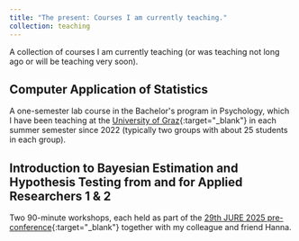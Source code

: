 ```yaml
---
title: "The present: Courses I am currently teaching."
collection: teaching
---
```


A collection of courses I am currently teaching (or was teaching not long ago or will be teaching very soon).

Computer Application of Statistics
------
A one-semester lab course in the Bachelor's program in Psychology, which I have been teaching at the [University of Graz](https://www.uni-graz.at/en/){:target="_blank"} in each summer semester since 2022 (typically two groups with about 25 students in each group).

Introduction to Bayesian Estimation and Hypothesis Testing from and for Applied Researchers 1 & 2
------
Two 90-minute workshops, each held as part of the [29th JURE 2025 pre-conference](https://www.earli.org/events/jure2025){:target="_blank"} together with my colleague and friend Hanna.
